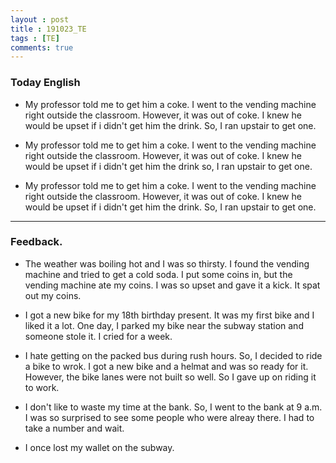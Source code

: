 ```yaml
---
layout : post
title : 191023_TE
tags : [TE]
comments: true
---
```

### Today English
- My professor told me to get him a coke. I went to the vending machine right outside the classroom. However, it was out of coke. I knew he would be upset if i didn't get him the drink. So, I ran upstair to get one.

- My professor told me to get him a coke. I went to the vending machine right outside the classroom. However, it was out of coke. I knew he would be upset if i didn't get him the drink so, I ran upstair to get one.

- My professor told me to get him a coke. I went to the vending machine right outside the classroom. However, it was out of coke. I knew he would be upset if i didn't get him the drink. So, I ran upstair to get one.

--- 

### Feedback.
- The weather was boiling hot and I was so thirsty. I found the vending machine and tried to get a cold soda. I put some coins in, but the vending machine ate my coins. I was so upset and gave it a kick. It spat out my coins.

- I got a new bike for my 18th birthday present. It was my first bike and I liked it a lot. One day, I parked my bike near the subway station and someone stole it. I cried for a week.

- I hate getting on the packed bus during rush hours. So, I decided to ride a bike to wrok. I got a new bike and a helmat and was so ready for it. However, the bike lanes were not built so well. So I gave up on riding it to work.

- I don't like to waste my time at the bank. So, I went to the bank at 9 a.m. I was so surprised to see some people who were alreay there. I had to take a number and wait.

- I once lost my wallet on the subway. 
